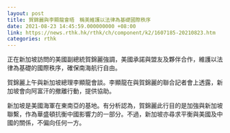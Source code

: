 ```yaml
---
layout: post
title: 賀錦麗與李顯龍會晤　稱美維護以法律為基礎國際秩序
date: 2021-08-23 14:45:59.000000000 +08:00
link: https://news.rthk.hk/rthk/ch/component/k2/1607185-20210823.htm
categories: rthk
---
```


正在新加坡訪問的美國副總統賀錦麗強調，美國承諾與盟友及夥伴合作，維護以法律為基礎的國際秩序，確保南海航行自由。

賀錦麗上午與新加坡總理李顯龍會談。李顯龍在與賀錦麗的聯合記者會上透露，新加坡會向阿富汗的撤離行動，提供協助。

新加坡是美國海軍在東南亞的基地。有分析認為，賀錦麗此行目的是加強與新加坡聯繫，作為華盛頓抗衡中國影響力的一部分。不過，新加坡亦尋求平衡與美國及中國的關係，不偏向任何一方。
